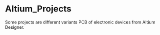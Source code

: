 # Altium_Projects
Some projects are different variants PCB of electronic devices from Altium Designer.  
